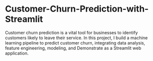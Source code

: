 # Customer-Churn-Prediction-with-Streamlit
Customer churn prediction is a vital tool for businesses to identify customers likely to leave their service. In this project, I build a machine learning pipeline to predict customer churn, integrating data analysis, feature engineering, modeling, and Demonstrate as a Streamlit web application.
